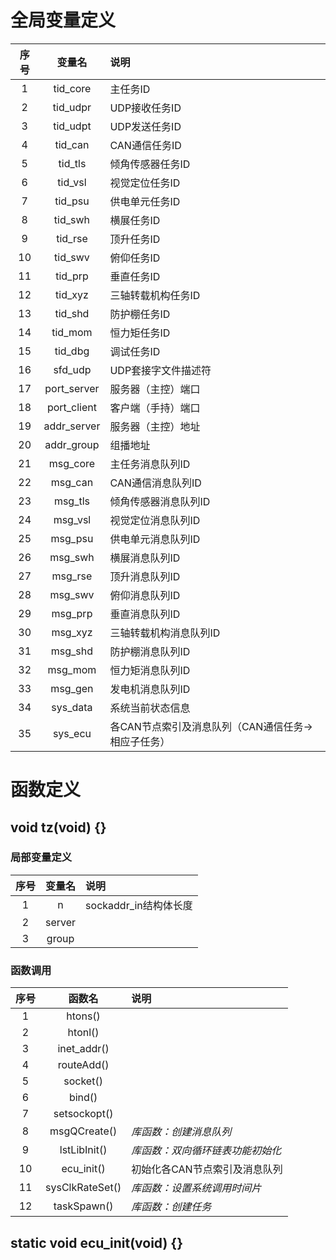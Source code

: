 # 全局变量定义
| 序号 | 变量名 | 说明 |
| :-: | :-: | :- |
| 1 | tid_core | 主任务ID |
| 2 | tid_udpr | UDP接收任务ID |
| 3 | tid_udpt | UDP发送任务ID |
| 4 | tid_can | CAN通信任务ID |
| 5 | tid_tls | 倾角传感器任务ID |
| 6 | tid_vsl | 视觉定位任务ID |
| 7 | tid_psu | 供电单元任务ID |
| 8 | tid_swh | 横展任务ID |
| 9 | tid_rse | 顶升任务ID |
| 10 | tid_swv | 俯仰任务ID |
| 11 | tid_prp | 垂直任务ID |
| 12 | tid_xyz | 三轴转载机构任务ID |
| 13 | tid_shd | 防护棚任务ID |
| 14 | tid_mom | 恒力矩任务ID |
| 15 | tid_dbg | 调试任务ID |
| 16 | sfd_udp | UDP套接字文件描述符 |
| 17 | port_server | 服务器（主控）端口 |
| 18 | port_client | 客户端（手持）端口 |
| 19 | addr_server | 服务器（主控）地址 |
| 20 | addr_group | 组播地址 |
| 21 | msg_core | 主任务消息队列ID |
| 22 | msg_can | CAN通信消息队列ID |
| 23 | msg_tls | 倾角传感器消息队列ID |
| 24 | msg_vsl | 视觉定位消息队列ID |
| 25 | msg_psu | 供电单元消息队列ID |
| 26 | msg_swh | 横展消息队列ID |
| 27 | msg_rse | 顶升消息队列ID |
| 28 | msg_swv | 俯仰消息队列ID |
| 29 | msg_prp | 垂直消息队列ID |
| 30 | msg_xyz | 三轴转载机构消息队列ID |
| 31 | msg_shd | 防护棚消息队列ID |
| 32 | msg_mom | 恒力矩消息队列ID |
| 33 | msg_gen | 发电机消息队列ID |
| 34 | sys_data | 系统当前状态信息 |
| 35 | sys_ecu | 各CAN节点索引及消息队列（CAN通信任务->相应子任务） |

# 函数定义

## void tz(void) {}

### 局部变量定义
| 序号 | 变量名 | 说明 |
| :-: | :-: | :- |
| 1 | n | sockaddr_in结构体长度 |
| 2 | server |  |
| 3 | group |  |

### 函数调用
| 序号 | 函数名 | 说明 |
| :-: | :-: | :- |
| 1 | htons() |  |
| 2 | htonl() |  |
| 3 | inet_addr() |  |
| 4 | routeAdd() |  |
| 5 | socket() |  |
| 6 | bind() |  |
| 7 | setsockopt() |  |
| 8 | msgQCreate() | _库函数：创建消息队列_ |
| 9 | lstLibInit() | _库函数：双向循环链表功能初始化_ |
| 10 | ecu_init() | 初始化各CAN节点索引及消息队列 |
| 11 | sysClkRateSet() | _库函数：设置系统调用时间片_ |
| 12 | taskSpawn() | _库函数：创建任务_ |

## static void ecu_init(void) {}